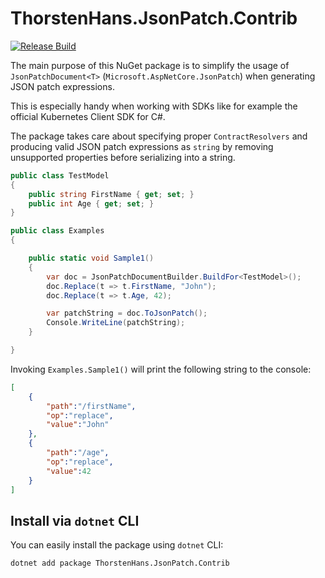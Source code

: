 # ThorstenHans.JsonPatch.Contrib

[![Release Build](https://github.com/ThorstenHans/JsonPatch.Contrib/actions/workflows/release.yml/badge.svg)](https://github.com/ThorstenHans/JsonPatch.Contrib/actions/workflows/release.yml)

The main purpose of this NuGet package is to simplify the usage of `JsonPatchDocument<T>` (`Microsoft.AspNetCore.JsonPatch`) when generating JSON patch expressions.

This is especially handy when working with SDKs like for example the official Kubernetes Client SDK for C#.

The package takes care about specifying proper `ContractResolvers` and producing valid JSON patch expressions as `string` by removing unsupported properties before serializing into a string.

```csharp
public class TestModel
{
    public string FirstName { get; set; }
    public int Age { get; set; }
}

public class Examples 
{

    public static void Sample1()
    {
        var doc = JsonPatchDocumentBuilder.BuildFor<TestModel>();
        doc.Replace(t => t.FirstName, "John");
        doc.Replace(t => t.Age, 42);

        var patchString = doc.ToJsonPatch();
        Console.WriteLine(patchString);
    }

}

```

Invoking `Examples.Sample1()` will print the following string to the console:

```json
[
    {
        "path":"/firstName",
        "op":"replace",
        "value":"John"
    },
    {
        "path":"/age",
        "op":"replace",
        "value":42
    }
]
```

## Install via `dotnet` CLI

You can easily install the package using `dotnet` CLI:

```bash
dotnet add package ThorstenHans.JsonPatch.Contrib
```
